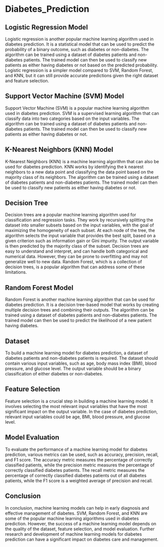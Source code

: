 # Diabetes_Prediction

## Logistic Regression Model

Logistic regression is another popular machine learning algorithm used in diabetes prediction. It is a statistical model that can be used to predict the probability of a binary outcome, such as diabetes or non-diabetes. The algorithm can be trained using a dataset of diabetes patients and non-diabetes patients. The trained model can then be used to classify new patients as either having diabetes or not based on the predicted probability. Logistic regression is a simpler model compared to SVM, Random Forest, and KNN, but it can still provide accurate predictions given the right dataset and feature selection.

## Support Vector Machine (SVM) Model

Support Vector Machine (SVM) is a popular machine learning algorithm used in diabetes prediction. SVM is a supervised learning algorithm that can classify data into two categories based on the input variables. The algorithm can be trained using a dataset of diabetes patients and non-diabetes patients. The trained model can then be used to classify new patients as either having diabetes or not.


## K-Nearest Neighbors (KNN) Model

K-Nearest Neighbors (KNN) is a machine learning algorithm that can also be used for diabetes prediction. KNN works by identifying the k nearest neighbors to a new data point and classifying the data point based on the majority class of its neighbors. The algorithm can be trained using a dataset of diabetes patients and non-diabetes patients. The trained model can then be used to classify new patients as either having diabetes or not.

## Decision Tree
Decision trees are a popular machine learning algorithm used for classification and regression tasks. They work by recursively splitting the dataset into smaller subsets based on the input variables, with the goal of maximizing the homogeneity of each subset. At each node of the tree, the algorithm selects the input variable that provides the best split, based on a given criterion such as information gain or Gini impurity. The output variable is then predicted by the majority class of the subset. Decision trees are easy to understand and interpret, and can handle both categorical and numerical data. However, they can be prone to overfitting and may not generalize well to new data. Random Forest, which is a collection of decision trees, is a popular algorithm that can address some of these limitations.

## Random Forest Model

Random Forest is another machine learning algorithm that can be used for diabetes prediction. It is a decision tree-based model that works by creating multiple decision trees and combining their outputs. The algorithm can be trained using a dataset of diabetes patients and non-diabetes patients. The trained model can then be used to predict the likelihood of a new patient having diabetes.


## Dataset

To build a machine learning model for diabetes prediction, a dataset of diabetes patients and non-diabetes patients is required. The dataset should contain various input variables, such as age, body mass index (BMI), blood pressure, and glucose level. The output variable should be a binary classification of either diabetes or non-diabetes.

## Feature Selection

Feature selection is a crucial step in building a machine learning model. It involves selecting the most relevant input variables that have the most significant impact on the output variable. In the case of diabetes prediction, relevant input variables could be age, BMI, blood pressure, and glucose level.

## Model Evaluation

To evaluate the performance of a machine learning model for diabetes prediction, various metrics can be used, such as accuracy, precision, recall, and F1 score. The accuracy metric measures the percentage of correctly classified patients, while the precision metric measures the percentage of correctly classified diabetes patients. The recall metric measures the percentage of correctly classified diabetes patients out of all diabetes patients, while the F1 score is a weighted average of precision and recall.

## Conclusion

In conclusion, machine learning models can help in early diagnosis and effective management of diabetes. SVM, Random Forest, and KNN are some of the popular machine learning algorithms used in diabetes prediction. However, the success of a machine learning model depends on the quality of the dataset, feature selection, and model evaluation. Further research and development of machine learning models for diabetes prediction can have a significant impact on diabetes care and management.
